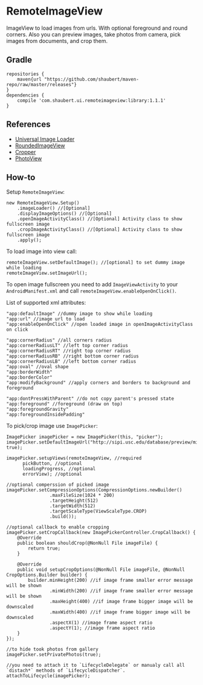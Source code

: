 # RemoteImageView

ImageView to load images from urls. With optional foreground and round corners. Also you can preview images, take photos from camera, pick images from documents, and crop them.

## Gradle
    
    repositories {
        maven{url "https://github.com/shaubert/maven-repo/raw/master/releases"}
    }
    dependencies {
        compile 'com.shaubert.ui.remoteimageview:library:1.1.1'
    }

## References
  *  [Universal Image Loader](https://github.com/nostra13/Android-Universal-Image-Loader)
  *  [RoundedImageView](https://github.com/vinc3m1/RoundedImageView)
  *  [Cropper](https://github.com/edmodo/cropper)
  *  [PhotoView](https://github.com/chrisbanes/PhotoView)

## How-to

Setup `RemoteImageView`:
    
    new RemoteImageView.Setup()
        .imageLoader() //[Optional]
        .displayImageOptions() //[Optional]
        .openImageActivityClass() //[Optional] Activity class to show fullscreen image
        .cropImageActivityClass() //[Optional] Activity class to show fullscreen image
        .apply();
    
To load image into view call:
    
    remoteImageView.setDefaultImage(); //[optional] to set dummy image while loading
    remoteImageView.setImageUrl();
    
To open image fullscreen you need to add `ImageViewActivity` to your `AndroidManifest.xml` and call `remoteImageView.enableOpenOnClick()`.

List of supported xml attributes:

    "app:defaultImage" //dummy image to show while loading
    "app:url" //image url to load
    "app:enableOpenOnClick" //open loaded image in openImageActivityClass on click

    "app:cornerRadius" //all corners radius
    "app:cornerRadiusLT" //left top corner radius
    "app:cornerRadiusRT" //right top corner radius
    "app:cornerRadiusRB" //right bottom corner radius
    "app:cornerRadiusLB" //left bottom corner radius
    "app:oval" //oval shape
    "app:borderWidth"
    "app:borderColor"
    "app:modifyBackground" //apply corners and borders to background and foreground    

    "app:dontPressWithParent" //do not copy parent's pressed state
    "app:foreground" //foreground (draw on top)
    "app:foregroundGravity"
    "app:foregroundInsidePadding"
    
To pick/crop image use `ImagePicker`:

    ImagePicker imagePicker = new ImagePicker(this, "picker");    
    imagePicker.setDefaultImageUrl("http://sipi.usc.edu/database/preview/misc/4.2.05.png", true);
    
    imagePicker.setupViews(remoteImageView, //required
          pickButton, //optional
          loadingProgress, //optional
          errorView); //optional
          
    //optional comperssion of picked image
    imagePicker.setCompressionOptions(CompressionOptions.newBuilder()
                    .maxFileSize(1024 * 200)
                    .targetHeight(512)
                    .targetWidth(512)
                    .targetScaleType(ViewScaleType.CROP)
                    .build());
                    
    //optional callback to enable cropping
    imagePicker.setCropCallback(new ImagePickerController.CropCallback() {
        @Override
        public boolean shouldCrop(@NonNull File imageFile) {
            return true;
        }

        @Override
        public void setupCropOptions(@NonNull File imageFile, @NonNull CropOptions.Builder builder) {
            builder.minHeight(200) //if image frame smaller error message will be shown
                    .minWidth(200) //if image frame smaller error message will be shown
                    .maxHeight(400) //if image frame bigger image will be downscaled
                    .maxWidth(400) //if image frame bigger image will be downscaled
                    .aspectX(1) //image frame aspect ratio
                    .aspectY(1); //image frame aspect ratio
        }
    });
    
    //to hide took photos from gallery 
    imagePicker.setPrivatePhotos(true);
    
    //you need to attach it to `LifecycleDelegate` or manualy call all `distach*` methods of `LifecycleDispatcher`.
    attachToLifecycle(imagePicker);